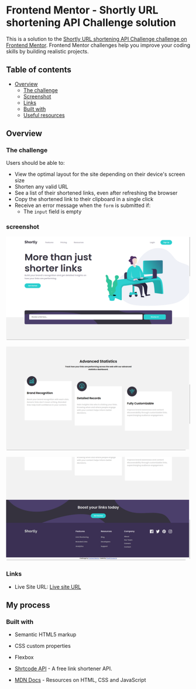 # Frontend Mentor - Shortly URL shortening API Challenge solution

This is a solution to the [Shortly URL shortening API Challenge challenge on Frontend Mentor](https://www.frontendmentor.io/challenges/url-shortening-api-landing-page-2ce3ob-G). Frontend Mentor challenges help you improve your coding skills by building realistic projects. 

## Table of contents

- [Overview](#overview)
  - [The challenge](#the-challenge)
  - [Screenshot](#screenshot)
  - [Links](#links)
  - [Built with](#built-with)
  - [Useful resources](#useful-resources)


## Overview

### The challenge

Users should be able to:

- View the optimal layout for the site depending on their device's screen size
- Shorten any valid URL
- See a list of their shortened links, even after refreshing the browser
- Copy the shortened link to their clipboard in a single click
- Receive an error message when the `form` is submitted if:
  - The `input` field is empty

### screenshot

![screenshot-1](./screenshots/screenshot-1.png)

![screenshot-2](./screenshots/screenshot-2.png)

![screenshot-3](./screenshots/screenshot-3.png)

### Links

- Live Site URL: [Live site URL](https://shashikumarmani.github.io/url-shortener/)

## My process

### Built with

- Semantic HTML5 markup
- CSS custom properties
- Flexbox

- [Shrtcode API](https://app.shrtco.de/) - A free link shortener API.
- [MDN Docs](https://developer.mozilla.org/en-US/) - Resources on HTML, CSS and JavaScript